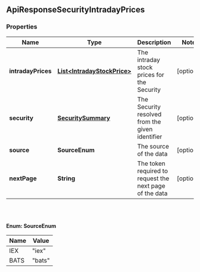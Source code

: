 
## ApiResponseSecurityIntradayPrices

### Properties
Name | Type | Description | Notes
------------ | ------------- | ------------- | -------------
**intradayPrices** | [**List&lt;IntradayStockPrice&gt;**](IntradayStockPrice.md) | The intraday stock prices for the Security |  [optional]
**security** | [**SecuritySummary**](SecuritySummary.md) | The Security resolved from the given identifier |  [optional]
**source** | **SourceEnum** | The source of the data |  [optional]
**nextPage** | **String** | The token required to request the next page of the data |  [optional]


<br/>
<br/>

**Enum: SourceEnum**

Name | Value
---- | -----
IEX | &quot;iex&quot;
BATS | &quot;bats&quot;



